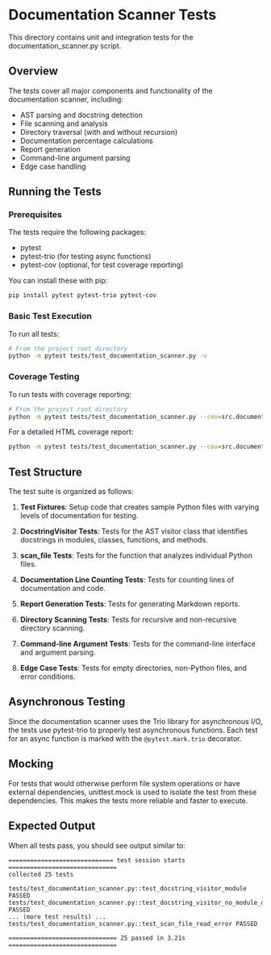 # Documentation Scanner Tests

This directory contains unit and integration tests for the documentation_scanner.py script.

## Overview

The tests cover all major components and functionality of the documentation scanner, including:

- AST parsing and docstring detection
- File scanning and analysis
- Directory traversal (with and without recursion)
- Documentation percentage calculations
- Report generation
- Command-line argument parsing
- Edge case handling

## Running the Tests

### Prerequisites

The tests require the following packages:

- pytest
- pytest-trio (for testing async functions)
- pytest-cov (optional, for test coverage reporting)

You can install these with pip:

```bash
pip install pytest pytest-trio pytest-cov
```

### Basic Test Execution

To run all tests:

```bash
# From the project root directory
python -m pytest tests/test_documentation_scanner.py -v
```

### Coverage Testing

To run tests with coverage reporting:

```bash
# From the project root directory
python -m pytest tests/test_documentation_scanner.py --cov=src.documentation_scanner --cov-report=term
```

For a detailed HTML coverage report:

```bash
python -m pytest tests/test_documentation_scanner.py --cov=src.documentation_scanner --cov-report=html
```

## Test Structure

The test suite is organized as follows:

1. **Test Fixtures**: Setup code that creates sample Python files with varying levels of documentation for testing.

2. **DocstringVisitor Tests**: Tests for the AST visitor class that identifies docstrings in modules, classes,
   functions, and methods.

3. **scan_file Tests**: Tests for the function that analyzes individual Python files.

4. **Documentation Line Counting Tests**: Tests for counting lines of documentation and code.

5. **Report Generation Tests**: Tests for generating Markdown reports.

6. **Directory Scanning Tests**: Tests for recursive and non-recursive directory scanning.

7. **Command-line Argument Tests**: Tests for the command-line interface and argument parsing.

8. **Edge Case Tests**: Tests for empty directories, non-Python files, and error conditions.

## Asynchronous Testing

Since the documentation scanner uses the Trio library for asynchronous I/O, the tests use pytest-trio to properly test
asynchronous functions. Each test for an async function is marked with the `@pytest.mark.trio` decorator.

## Mocking

For tests that would otherwise perform file system operations or have external dependencies, unittest.mock is used to
isolate the test from these dependencies. This makes the tests more reliable and faster to execute.

## Expected Output

When all tests pass, you should see output similar to:

```
============================= test session starts ==============================
collected 25 tests

tests/test_documentation_scanner.py::test_docstring_visitor_module PASSED
tests/test_documentation_scanner.py::test_docstring_visitor_no_module_docstring PASSED
... (more test results) ...
tests/test_documentation_scanner.py::test_scan_file_read_error PASSED

============================== 25 passed in 3.21s ==============================
```